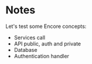 # Notes 
Let's test some Encore concepts:
* Services call
* API public, auth and private
* Database
* Authentication handler